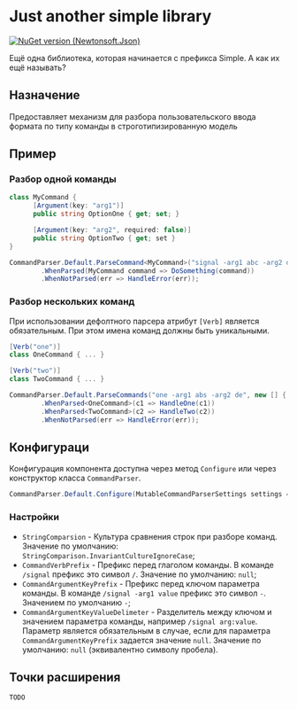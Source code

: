 # Just another simple library 

[![NuGet version (Newtonsoft.Json)](https://img.shields.io/nuget/v/SimpleCommandParser.svg?style=flat-square)](https://www.nuget.org/packages/SimpleCommandParser/)

Ещё одна библиотека, которая начинается с префикса Simple. А как их ещё называть?

## Назначение
Предоставляет механизм для разбора пользовательского ввода формата по типу команды в строготипизированную модель

## Пример

### Разбор одной команды

```C#
class MyCommand {
      [Argument(key: "arg1")]
      public string OptionOne { get; set; }

      [Argument(key: "arg2", required: false)]
      public string OptionTwo { get; set } 
}

CommandParser.Default.ParseCommand<MyCommand>("signal -arg1 abc -arg2 dv")
        .WhenParsed(MyCommand command => DoSomething(command))
        .WhenNotParsed(err => HandleError(err));

```

### Разбор нескольких команд

При использовании дефолтного парсера атрибут `[Verb]` является обязательным. При этом имена команд должны быть уникальными.

```C#
[Verb("one")]
class OneCommand { ... }

[Verb("two")]
class TwoCommand { ... }

CommandParser.Default.ParseCommands("one -arg1 abs -arg2 de", new [] { typeof(OneCommand), typeof(TwoCommand) })
        .WhenParsed<OneCommand>(c1 => HandleOne(c1))
        .WhenParsed<TwoCommand>(c2 => HandleTwo(c2))
        .WhenNotParsed(err => HandleError(err));
```

## Конфигураци

Конфигурация компонента доступна через метод `Configure` или через конструктор класса `CommandParser`.

```C#
CommandParser.Default.Configure(MutableCommandParserSettings settings => UpdateCommandParserSettings(settings));
```

### Настройки

* `StringComparsion` - Культура сравнения строк при разборе команд. Значение по умолчанию: `StringComparison.InvariantCultureIgnoreCase`;
* `CommandVerbPrefix` - Префикс перед глаголом команды. В команде `/signal` префикс это символ `/`. Значение по умолчанию: `null`;
* `CommandArgumentKeyPrefix` - Префикс перед ключом параметра команды. В команде `/signal -arg1 value` префикс это символ `-`. Значением по умолчанию `-`;
* `CommandArgumentKeyValueDelimeter` - Разделитель между ключом и значением параметра команды, например `/signal arg:value`. Параметр является обязательным в случае, если для параметра `CommandArgumentKeyPrefix` задается значение `null`. Значение по умолчанию: `null` (эквивалентно символу пробела).

## Точки расширения
`TODO`
